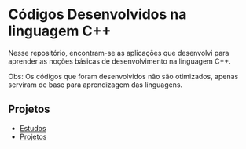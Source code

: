 # Códigos Desenvolvidos na linguagem C++

Nesse repositório, encontram-se as aplicações que desenvolvi para
aprender as noções básicas de desenvolvimento na linguagem C++.

Obs: Os códigos que foram desenvolvidos não são otimizados, apenas serviram
de base para aprendizagem das linguagens.

## Projetos

* [Estudos](../../tree/main/c++/Estudos_C++)
* [Projetos](../../tree/main/c++/Projetos_C++)
